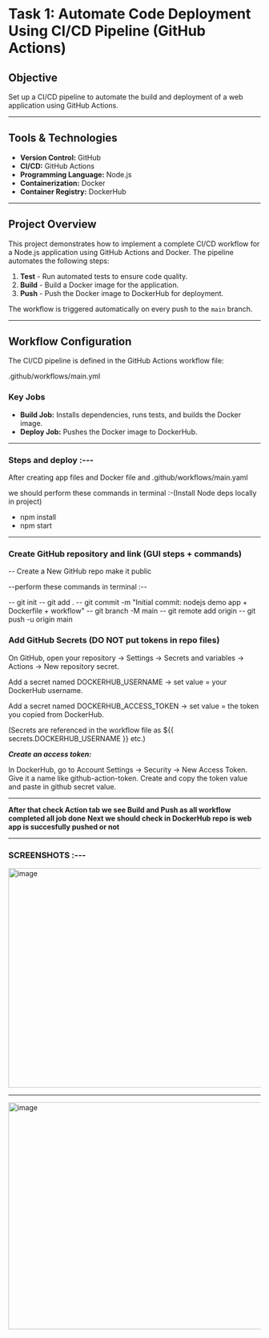 # Task 1: Automate Code Deployment Using CI/CD Pipeline (GitHub Actions)

## Objective
Set up a CI/CD pipeline to automate the build and deployment of a web application using GitHub Actions.

---

## Tools & Technologies
- **Version Control:** GitHub
- **CI/CD:** GitHub Actions
- **Programming Language:** Node.js
- **Containerization:** Docker
- **Container Registry:** DockerHub

---

## Project Overview
This project demonstrates how to implement a complete CI/CD workflow for a Node.js application using GitHub Actions and Docker. The pipeline automates the following steps:

1. **Test** - Run automated tests to ensure code quality.
2. **Build** - Build a Docker image for the application.
3. **Push** - Push the Docker image to DockerHub for deployment.

The workflow is triggered automatically on every push to the `main` branch.

---

## Workflow Configuration

The CI/CD pipeline is defined in the GitHub Actions workflow file:

.github/workflows/main.yml


### Key Jobs
- **Build Job:** Installs dependencies, runs tests, and builds the Docker image.
- **Deploy Job:** Pushes the Docker image to DockerHub.

--------------------------------------------------------------------------------------------------------------------------------------------------------------------------------------------------


### Steps and deploy :---

After creating app files and Docker file and .github/workflows/main.yaml 

we should perform these commands in terminal :-(Install Node deps locally in project)

* npm install
*  npm start

  -----------------------------------------------------------------------------------------------------------------------------------------------------------------------------------------------

  ### Create GitHub repository and link (GUI steps + commands)

-- Create a New GitHub repo make it public 

 --perform these commands in terminal :--

--  git init
--  git add .
--  git commit -m "Initial commit: nodejs demo app + Dockerfile + workflow"
--  git branch -M main
--  git remote add origin 
--  git push -u origin main

### Add GitHub Secrets (DO NOT put tokens in repo files)

On GitHub, open your repository → Settings → Secrets and variables → Actions → New repository secret.

Add a secret named DOCKERHUB_USERNAME → set value = your DockerHub username.

Add a secret named DOCKERHUB_ACCESS_TOKEN → set value = the token you copied from DockerHub.

(Secrets are referenced in the workflow file as ${{ secrets.DOCKERHUB_USERNAME }} etc.)

***Create an access token:***

In DockerHub, go to Account Settings → Security → New Access Token.
Give it a name like github-action-token.
Create and copy the token value and paste in github secret value.

---------------------------------------------------------------------------------------------------------------------------------------------------------------------------------------------------

**After that check Action tab we see Build and Push as all workflow completed all job done**
**Next we should check in DockerHub repo is web app is succesfully pushed or not**



---------------------------------------------------------------------------------------------------------------------------------------------------------------------------------------------------

### SCREENSHOTS :---

<img width="952" height="438" alt="image" src="https://github.com/user-attachments/assets/24ec1cef-f9c4-4e99-ab16-ff856d7e1a89" />



-------------------------------------------------------------------------------------------------------------------------------------------------------------------------------------------------

<img width="697" height="453" alt="image" src="https://github.com/user-attachments/assets/dcbc8674-2473-45c3-979c-fb8eb81d0c40" />


